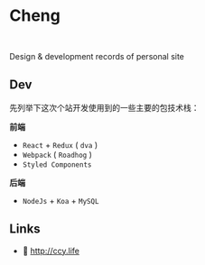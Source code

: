 # Cheng

![]()

![]()

Design & development records of personal site

## Dev

先列举下这次个站开发使用到的一些主要的包技术栈：

**前端**

- `React` + `Redux` ( `dva` )
- `Webpack` ( `Roadhog` )
- `Styled Components`

**后端**

- `NodeJs` + `Koa` + `MySQL`

## Links

- 🍃 <http://ccy.life>
